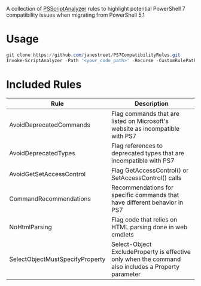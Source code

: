 A collection of [PSScriptAnalyzer](https://github.com/PowerShell/PSScriptAnalyzer) rules to highlight
potential PowerShell 7 compatibility issues when migrating from PowerShell 5.1

# Usage
```powershell
git clone https://github.com/janestreet/PS7CompatibilityRules.git
Invoke-ScriptAnalyzer -Path '<your_code_path>' -Recurse -CustomRulePath .\PS7CompatibilityRules
```
# Included Rules

| Rule | Description |
| -----| ----------- |
| AvoidDeprecatedCommands  | Flag commands that are listed on Microsoft's website as incompatible with PS7 |
| AvoidDeprecatedTypes  | Flag references to deprecated types that are incompatible with PS7 |
| AvoidGetSetAccessControl  | Flag GetAccessControl() or SetAccessControl() calls |
| CommandRecommendations  | Recommendations for specific commands that have different behavior in PS7 |
| NoHtmlParsing  | Flag code that relies on HTML parsing done in web cmdlets |
| SelectObjectMustSpecifyProperty  | Select-Object ExcludeProperty is effective only when the command also includes a Property parameter |